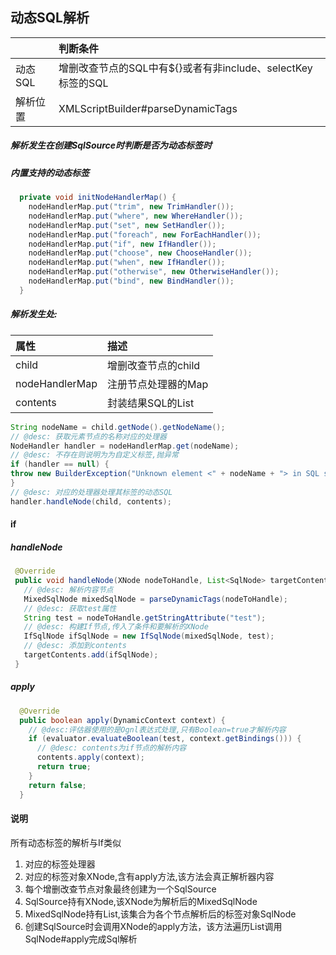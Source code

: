 ##  动态SQL解析

||判断条件|
|:--|:--|
|动态SQL|增删改查节点的SQL中有${}或者有非include、selectKey标签的SQL|
|解析位置|XMLScriptBuilder#parseDynamicTags|

##### 解析发生在创建SqlSource时判断是否为动态标签时

##### 内置支持的动态标签
```java
  private void initNodeHandlerMap() {
    nodeHandlerMap.put("trim", new TrimHandler());
    nodeHandlerMap.put("where", new WhereHandler());
    nodeHandlerMap.put("set", new SetHandler());
    nodeHandlerMap.put("foreach", new ForEachHandler());
    nodeHandlerMap.put("if", new IfHandler());
    nodeHandlerMap.put("choose", new ChooseHandler());
    nodeHandlerMap.put("when", new IfHandler());
    nodeHandlerMap.put("otherwise", new OtherwiseHandler());
    nodeHandlerMap.put("bind", new BindHandler());
  }
```
##### 解析发生处:
|属性|描述|
|:--|:--|
|child|增删改查节点的child|
|nodeHandlerMap|注册节点处理器的Map|
|contents|封装结果SQL的List<SqlNode>|

```java
String nodeName = child.getNode().getNodeName();
// @desc: 获取元素节点的名称对应的处理器
NodeHandler handler = nodeHandlerMap.get(nodeName);
// @desc: 不存在则说明为为自定义标签,抛异常
if (handler == null) {
throw new BuilderException("Unknown element <" + nodeName + "> in SQL statement.");
}
// @desc: 对应的处理器处理其标签的动态SQL
handler.handleNode(child, contents);
```

#### if

##### handleNode
```java
 @Override
 public void handleNode(XNode nodeToHandle, List<SqlNode> targetContents) {
   // @desc: 解析内容节点
   MixedSqlNode mixedSqlNode = parseDynamicTags(nodeToHandle);
   // @desc: 获取test属性
   String test = nodeToHandle.getStringAttribute("test");
   // @desc: 构建If节点,传入了条件和要解析的XNode
   IfSqlNode ifSqlNode = new IfSqlNode(mixedSqlNode, test);
   // @desc: 添加到contents
   targetContents.add(ifSqlNode);
 }
```
##### apply
```java
  @Override
  public boolean apply(DynamicContext context) {
    // @desc:评估器使用的是Ognl表达式处理,只有Boolean=true才解析内容
    if (evaluator.evaluateBoolean(test, context.getBindings())) {
      // @desc: contents为if节点的解析内容
      contents.apply(context);
      return true;
    }
    return false;
  }
```

#### 说明

所有动态标签的解析与If类似
1. 对应的标签处理器
2. 对应的标签对象XNode,含有apply方法,该方法会真正解析器内容
3. 每个增删改查节点对象最终创建为一个SqlSource
4. SqlSource持有XNode,该XNode为解析后的MixedSqlNode
5. MixedSqlNode持有List<SqlNode>,该集合为各个节点解析后的标签对象SqlNode
6. 创建SqlSource时会调用XNode的apply方法，该方法遍历List<SqlNode>调用SqlNode#apply完成Sql解析
